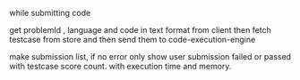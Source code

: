 while submitting code

get problemId , language and code in text format from client
then fetch testcase from store and then send them to code-execution-engine

make submission list, if no error only show user submission failed or passed with testcase score count. with execution time and memory.
